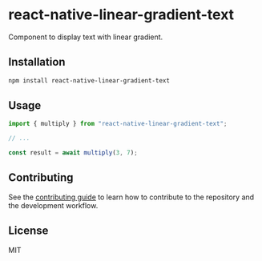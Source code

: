 # react-native-linear-gradient-text

Component to display text with linear gradient.

## Installation

```sh
npm install react-native-linear-gradient-text
```

## Usage

```js
import { multiply } from "react-native-linear-gradient-text";

// ...

const result = await multiply(3, 7);
```

## Contributing

See the [contributing guide](CONTRIBUTING.md) to learn how to contribute to the repository and the development workflow.

## License

MIT
